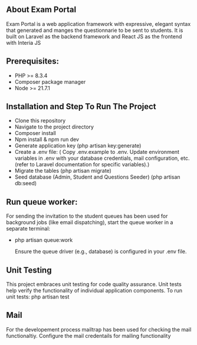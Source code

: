 ## About Exam Portal

Exam Portal is a web application framework with expressive, elegant syntax that generated and manges the questionnarie to be sent to students. It is built on Laravel as the backend framework and React JS as the frontend with Interia JS

## Prerequisites:

-   PHP >= 8.3.4
-   Composer package manager
-   Node >= 21.7.1

## Installation and Step To Run The Project

-   Clone this repository
-   Navigate to the project directory
-   Composer install
-   Npm install & npm run dev
-   Generate application key (php artisan key:generate)
-   Create a .env file:
    ( Copy .env.example to .env.
    Update environment variables in .env with your database credentials, mail configuration, etc. (refer to Laravel documentation for specific variables).)
-   Migrate the tables (php artisan migrate)
-   Seed database (Admin, Student and Questions Seeder) (php artisan db:seed)

## Run queue worker:

For sending the invitation to the student queues has been used for background jobs (like email dispatching), start the queue worker in a separate terminal:

-   php artisan queue:work

    Ensure the queue driver (e.g., database) is configured in your .env file.

## Unit Testing

This project embraces unit testing for code quality assurance. Unit tests help verify the functionality of individual application components. To run unit tests:
php artisan test

## Mail

For the developement process mailtrap has been used for checking the mail functionaltiy.
Configure the mail credentails for mailing functionality
